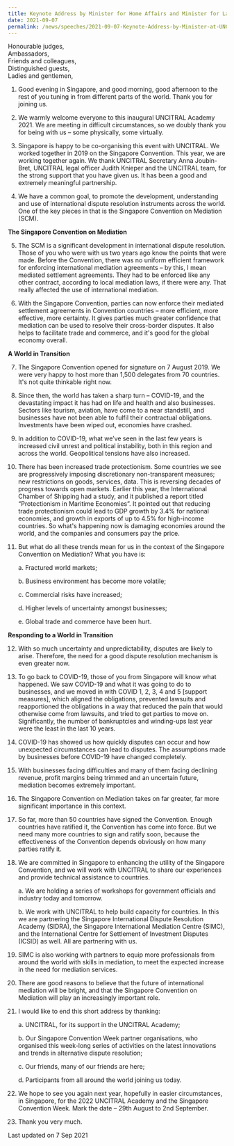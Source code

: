 ```yaml
---
title: Keynote Address by Minister for Home Affairs and Minister for Law K Shanmugam SC at UNCITRAL Academy 2021
date: 2021-09-07
permalink: /news/speeches/2021-09-07-Keynote-Address-by-Minister-at-UNCITRAL-Academy-2021
---
```


Honourable judges,<br>
Ambassadors,<br>
Friends and colleagues,<br>
Distinguished guests,<br>
Ladies and gentlemen,

1. Good evening in Singapore, and good morning, good afternoon to the rest of you tuning in from different parts of the world. Thank you for joining us. 

2. We warmly welcome everyone to this inaugural UNCITRAL Academy 2021. We are meeting in difficult circumstances, so we doubly thank you for being with us – some physically, some virtually.  

3. Singapore is happy to be co-organising this event with UNCITRAL. We worked together in 2019 on the Singapore Convention. This year, we are working together again. We thank UNCITRAL Secretary Anna Joubin-Bret, UNCITRAL legal officer Judith Knieper and the UNCITRAL team, for the strong support that you have given us. It has been a good and extremely meaningful partnership. 

4. We have a common goal, to promote the development, understanding and use of international dispute resolution instruments across the world. One of the key pieces in that is the Singapore Convention on Mediation (SCM).

**The Singapore Convention on Mediation**

5. The SCM is a significant development in international dispute resolution. Those of you who were with us two years ago know the points that were made. Before the Convention, there was no uniform efficient framework for enforcing international mediation agreements – by this, I mean mediated settlement agreements. They had to be enforced like any other contract, according to local mediation laws, if there were any. That really affected the use of international mediation. 

6. With the Singapore Convention, parties can now enforce their mediated settlement agreements in Convention countries – more efficient, more effective, more certainty. It gives parties much greater confidence that mediation can be used to resolve their cross-border disputes. It also helps to facilitate trade and commerce, and it's good for the global economy overall. 

**A World in Transition**

7. The Singapore Convention opened for signature on 7 August 2019. We were very happy to host more than 1,500 delegates from 70 countries. It's not quite thinkable right now. 

8. Since then, the world has taken a sharp turn – COVID-19, and the devastating impact it has had on life and health and also businesses. Sectors like tourism, aviation, have come to a near standstill, and businesses have not been able to fulfil their contractual obligations. Investments have been wiped out, economies have crashed. 

9. In addition to COVID-19, what we’ve seen in the last few years is increased civil unrest and political instability, both in this region and across the world. Geopolitical tensions have also increased. 

10. There has been increased trade protectionism. Some countries we see are progressively imposing discretionary non-transparent measures; new restrictions on goods, services, data. This is reversing decades of progress towards open markets. Earlier this year, the International Chamber of Shipping had a study, and it published a report titled “Protectionism in Maritime Economies”. It pointed out that reducing trade protectionism could lead to GDP growth by 3.4% for national economies, and growth in exports of up to 4.5% for high-income countries. So what's happening now is damaging economies around the world, and the companies and consumers pay the price. 

11. But what do all these trends mean for us in the context of the Singapore Convention on Mediation? What you have is: 

    a. Fractured world markets;
    
    b. Business environment has become more volatile;
    
    c. Commercial risks have increased;
    
    d. Higher levels of uncertainty amongst businesses;
    
    e. Global trade and commerce have been hurt. 

**Responding to a World in Transition**

12. With so much uncertainty and unpredictability, disputes are likely to arise. Therefore, the need for a good dispute resolution mechanism is even greater now.

13. To go back to COVID-19, those of you from Singapore will know what happened. We saw COVID-19 and what it was going to do to businesses, and we moved in with COVID 1, 2, 3, 4 and 5 [support measures], which aligned the obligations, prevented lawsuits and reapportioned the obligations in a way that reduced the pain that would otherwise come from lawsuits, and tried to get parties to move on. Significantly, the number of bankruptcies and winding-ups last year were the least in the last 10 years. 

14. COVID-19 has showed us how quickly disputes can occur and how unexpected circumstances can lead to disputes. The assumptions made by businesses before COVID-19 have changed completely. 

15. With businesses facing difficulties and many of them facing declining revenue, profit margins being trimmed and an uncertain future, mediation becomes extremely important. 

16. The Singapore Convention on Mediation takes on far greater, far more significant importance in this context. 

17. So far, more than 50 countries have signed the Convention. Enough countries have ratified it, the Convention has come into force. But we need many more countries to sign and ratify soon, because the effectiveness of the Convention depends obviously on how many parties ratify it. 

18. We are committed in Singapore to enhancing the utility of the Singapore Convention, and we will work with UNCITRAL to share our experiences and provide technical assistance to countries. 

    a. We are holding a series of workshops for government officials and industry today and tomorrow. 
    
    b. We work with UNCITRAL to help build capacity for countries. In this we are partnering the Singapore International Dispute Resolution Academy (SIDRA), the Singapore International Mediation Centre (SIMC), and the International Centre for Settlement of Investment Disputes (ICSID) as well. All are partnering with us. 

19. SIMC is also working with partners to equip more professionals from around the world with skills in mediation, to meet the expected increase in the need for mediation services. 

20. There are good reasons to believe that the future of international mediation will be bright, and that the Singapore Convention on Mediation will play an increasingly important role. 

21. I would like to end this short address by thanking:

    a. UNCITRAL, for its support in the UNCITRAL Academy;
    
    b. Our Singapore Convention Week partner organisations, who organised this week-long series of activities on the latest innovations and trends in alternative dispute resolution;
    
    c. Our friends, many of our friends are here;
    
    d. Participants from all around the world joining us today. 

22. We hope to see you again next year, hopefully in easier circumstances, in Singapore, for the 2022 UNCITRAL Academy and the Singapore Convention Week. Mark the date – 29th August to 2nd September. 

23. Thank you very much.


<p class="right-side-updated">Last updated on 7 Sep 2021</p> 
